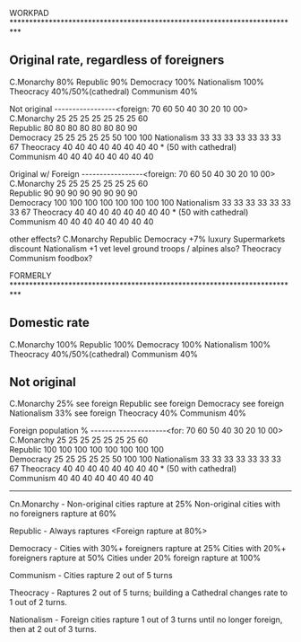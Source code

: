 
WORKPAD **************************************************************************

Original rate, regardless of foreigners
-------------
C.Monarchy        80%
Republic          90%
Democracy        100%
Nationalism      100%
Theocracy        40%/50%(cathedral)
Communism        40%

Not original 
-----------------<foreign: 70  60  50  40  30  20  10  00>
C.Monarchy                 25  25  25  25  25  25  25  60     
Republic                   80  80  80  80  80  80  80  90  
Democracy                  25  25  25  25  25  50 100 100
Nationalism                33  33  33  33  33  33  33  67 
Theocracy                  40  40  40  40  40  40  40  40    * (50 with cathedral)             
Communism                  40  40  40  40  40  40  40  40

Original w/ Foreign
-----------------<foreign: 70  60  50  40  30  20  10  00>
C.Monarchy                 25  25  25  25  25  25  25  60     
Republic                   90  90  90  90  90  90  90  90  
Democracy                 100 100 100 100 100 100 100 100
Nationalism                33  33  33  33  33  33  33  67 
Theocracy                  40  40  40  40  40  40  40  40    * (50 with cathedral)             
Communism                  40  40  40  40  40  40  40  40

other effects?
C.Monarchy
Republic
Democracy         +7% luxury     Supermarkets discount
Nationalism                                                 +1 vet level ground troops / alpines also?
Theocracy
Communism         foodbox?

FORMERLY **************************************************************************

Domestic rate
-------------
C.Monarchy       100%
Republic         100%
Democracy        100%
Nationalism      100%
Theocracy        40%/50%(cathedral)
Communism        40%

Not original 
------------
C.Monarchy         25% see foreign
Republic           see foreign
Democracy          see foreign
Nationalism        33% see foreign
Theocracy          40%
Communism          40%

Foreign population %
---------------------<for: 70  60  50  40  30  20  10  00>
C.Monarchy                 25  25  25  25  25  25  25  60     
Republic                  100 100 100 100 100 100 100 100  
Democracy                  25  25  25  25  25  50 100 100
Nationalism                33  33  33  33  33  33  33  67 
Theocracy                  40  40  40  40  40  40  40  40    * (50 with cathedral)             
Communism                  40  40  40  40  40  40  40  40

------------------------------------------------------------
Cn.Monarchy - Non-original cities rapture at 25% 
   Non-original cities with no foreigners rapture at 60%

Republic - Always raptures
           <Foreign rapture at 80%>

Democracy - Cities with 30%+ foreigners rapture at 25% 
            Cities with 20%+ foreigners rapture at 50%
            Cities under 20% foreign rapture at 100%

Communism - Cities rapture 2 out of 5 turns

Theocracy - Raptures 2 out of 5 turns;
  building a Cathedral changes rate to 1 out of 2 turns.

Nationalism - Foreign cities rapture 1 out of 3 turns
   until no longer foreign, then at 2 out of 3 turns.


